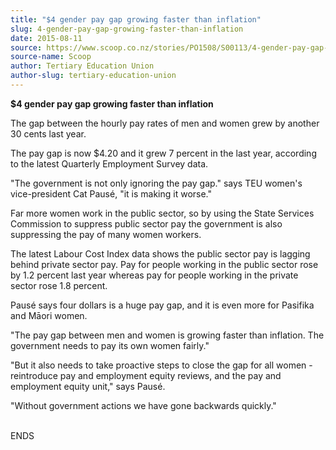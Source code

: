 ```yaml
---
title: "$4 gender pay gap growing faster than inflation"
slug: 4-gender-pay-gap-growing-faster-than-inflation
date: 2015-08-11
source: https://www.scoop.co.nz/stories/PO1508/S00113/4-gender-pay-gap-growing-faster-than-inflation.htm
source-name: Scoop
author: Tertiary Education Union
author-slug: tertiary-education-union
---
```


<p><strong>$4 gender pay gap growing faster than
inflation</strong></p>

<p>The gap between the hourly pay rates of
men and women grew by another 30 cents last year.</p>

<p>The pay
gap is now $4.20 and it grew 7 percent in the last year,
according to the latest Quarterly Employment Survey
data.</p>

<p>"The government is not only ignoring the pay
gap." says TEU women's vice-president Cat Pausé, "it is
making it worse."</p>

<p>Far more women work in the public
sector, so by using the State Services Commission to
suppress public sector pay the government is also
suppressing the pay of many women workers.</p>

<p>The latest
Labour Cost Index data shows the public sector pay is
lagging behind private sector pay. Pay for people working in
the public sector rose by 1.2 percent last year whereas pay
for people working in the private sector rose 1.8
percent.</p>

<p>Pausé says four dollars is a huge pay gap, and
it is even more for Pasifika and Māori women.</p>

<p>"The pay
gap between men and women is growing faster than inflation.
The government needs to pay its own women fairly."</p>

<p>"But it
also needs to take proactive steps to close the gap for all
women - reintroduce pay and employment equity reviews, and
the pay and employment equity unit," says Pausé.</p>

<p>"Without
government actions we have gone backwards
quickly."</p>

<p><br>ENDS<p>

